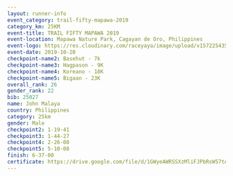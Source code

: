 ```yaml
---
layout: runner-info 
event_category: trail-fifty-mapawa-2019 
category_km: 25KM 
event-title: TRAIL FIFTY MAPAWA 2019  
event-location: Mapawa Nature Park, Cagayan de Oro, Philippines 
event-logo: https://res.cloudinary.com/raceyaya/image/upload/v1572254355/logo/trail-fifty-mapawa_fizjmb.jpg 
event-date: 2019-10-20 
checkpoint-name2: Basehut - 7k 
checkpoint-name3: Hagpason - 9K 
checkpoint-name4: Koreano - 18K 
checkpoint-name5: Bigaan - 23K 
overall_rank: 26
gender_rank: 22
bib: 25027
name: John Malaya
country: Philippines
category: 25km
gender: Male
checkpoint2: 1-19-41
checkpoint3: 1-44-27
checkpoint4: 2-26-08
checkpoint5: 5-10-08
finish: 6-37-00
certificate: https://drive.google.com/file/d/1GWyeAWRSSXzMliFJPbRsW57tANUrQVQC/view?usp=sharing
---
```

